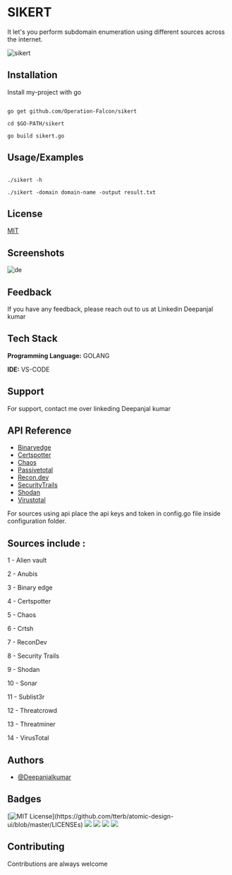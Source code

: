 
# SIKERT

It let's you perform subdomain enumeration using different sources across the internet.

![sikert](https://user-images.githubusercontent.com/55708909/123653202-9261e200-d84a-11eb-9bcf-fe5fcb73449d.png)


    
## Installation 

Install my-project with go

```

go get github.com/Operation-Falcon/sikert

cd $GO-PATH/sikert

go build sikert.go
```
    
## Usage/Examples

```GOLANG

./sikert -h

./sikert -domain domain-name -output result.txt
```

  
## License

[MIT](https://choosealicense.com/licenses/mit/)

  
## Screenshots

![de](https://user-images.githubusercontent.com/55708909/123653620-eff62e80-d84a-11eb-8a41-b778eead127e.png)

  
## Feedback

If you have any feedback, please reach out to us at Linkedin Deepanjal kumar

  
## Tech Stack

**Programming Language:** GOLANG

**IDE:** VS-CODE

  
## Support

For support, contact me over linkeding Deepanjal kumar

  
## API Reference


- [Binaryedge](https://binaryedge.io)
- [Certspotter](https://sslmate.com/certspotter/api/)
- [Chaos](https://chaos.projectdiscovery.io)
- [Passivetotal](http://passivetotal.org)
- [Recon.dev](https://recon.dev)
- [SecurityTrails](http://securitytrails.com)
- [Shodan](https://shodan.io)
- [Virustotal](https://www.virustotal.com)

For sources using api place the api keys and token in config.go file inside configuration folder.

## Sources include :        

1 - Alien vault
                       
2 - Anubis

3 - Binary edge

4 - Certspotter

5 - Chaos

6 - Crtsh

7 - ReconDev

8 - Security Trails

9 - Shodan

10 - Sonar

11 - Sublist3r

12 - Threatcrowd

13 - Threatminer

14 - VirusTotal
  
## Authors

- [@Deepanjalkumar](https://github.com/Deepanjalkumar)

  
## Badges

[![MIT License](https://img.shields.io/apm/l/atomic-design-ui.svg?)](https://github.com/tterb/atomic-design-ui/blob/master/LICENSEs)
![](https://img.shields.io/badge/OS-Linux-informational?style=flat&logo=linux&logoColor=white&color=2bbc8a)
![](https://img.shields.io/badge/Code-Golang-informational?style=flat&logo=go&logoColor=white&color=2bbc8a)
![](https://img.shields.io/badge/Code-Python-informational?style=flat&logo=python&logoColor=white&color=2bbc8a)
![](https://img.shields.io/badge/Shell-Bash-informational?style=flat&logo=gnu-bash&logoColor=white&color=2bbc8a)


  
## Contributing

Contributions are always welcome



